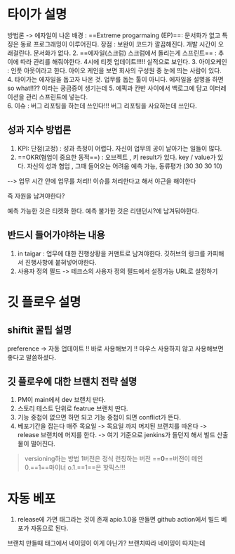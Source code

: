 # 타이가 설명 

방법론
-> 에자일이 나온 배경 : ==Extreme progarmaing (EP)==: 문서화가 없고 특징은 동료 프로그래밍이 이루어진다.  장점 : 보완이 코드가 깔끔해진다. 개발 시간이 오래걸린다. 문서화가 없다. 
2. ==에자일(스크럼) 스크럼에서 돌리는게 스프린트== : 추이에 따라 관리를 해줘야한다. 4시에 티켓 업데이트!!!!! 실적으로 보인다.
3. 아이오케인 : 인풋 아웃이라고 한다. 아이오 케인을 보면 회사의 구성원 중 눈에 띄는 사람이 있다.
4. 타이가는 에자일을 돕고자 나온 것. 업무를 돕는 툴이 아니다. 에자일을 설명을 하면 so what!!?? 이라는 궁금증이 생기는데
5. 에픽과 칸반 사이에서 백로그에 담고 이터레이션을 관리 스프린트에 넣는다.  
6. 이슈 : 버그 리포팅을 하는데 쓰인다!!! 버그 리포팅을 사요하는데 쓰인다. 

## 성과 지수 방법론
1. KPI:  단점(고정) : 성과 측정이 어렵다. 자신이 업무의 공이 날아가는 일들이 많다. 
2. ==OKR(협업이 중요한 동적==) : 오브젝트 , 키 result가 있다. key /  value가 있다. 
	자신의 성과 협업 , 그때 들어오는 어려움 예측 가능, 동류평가 (30 30 30 10) 

--> 업무 시간 안에 업무를 처리!! 이슈를 처리한다고 해서 야근을 해야한다

즉 자원을 남겨야한다? 

예측 가능한 것은 티켓화 한다.
예측 불가한 것은 리댄던시?에 남겨둬야한다.

## 반드시 들어가야하는 내용
1. in taigar : 업무에 대한 진행상황을 커맨트로 남겨야한다. 깃허브의 링크를 카피해서 진행사항에 붙혀넣어야한다.
2. 사용자 정의 필드 -> 테크스의 사용자 정의 필드에서 설정가능 URL로 설정하기 


# 깃 플로우 설명 
## shiftit 꿀팁 설명 
preference -> 자동 업데이트 !! 바로 사용해보기 !! 마우스 사용하지 않고 사용해보면 좋다고 말씀하셨다. 


## 깃 플로우에 대한 브랜치 전략 설명
1. PM이 main에서  dev 브랜치 딴다. 
2. 스토리 테스트 단위로 featrue 브랜치 딴다. 
3. 기능 중첩이 없으면 하면 되고 기능 중첩이 되면 conflict가 뜬다. 
4. 베포기간을 잡는다 매주 목요일 -> 목요일 까지 머지된 브랜치를 따온다 -> release 브랜치에 머지를 한다.  -> 여기 기준으로 jenkins가 돌던지 해서 빌드 산출물이 떨어진다.

> versioning하는 방법
> 1버전은 정식 런칭하는 버전
> ==**0**==버전이 메인
> 0.==1==마이너
> o.1.==1==은 핫픽스!!!


# 자동 베포
1. release에 가면 태그라는 것이 존재 apio.1.0을 만들면 github action에서 빌드 베포가 자동으로 된다. 


브랜치 만들때 태그에서 네이밍이 이게 아닌가? 
브랜치따라 네이밍이 따지는데 





